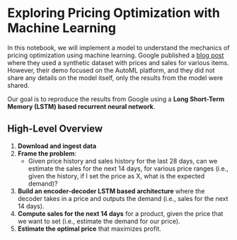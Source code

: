 # Exploring Pricing Optimization with Machine Learning

In this notebook, we will implement a model to understand the mechanics of pricing optimization using machine learning. Google published a [blog post](https://cloud.google.com/blog/products/ai-machine-learning/price-optimization-using-vertex-ai-forecast) where they used a synthetic dataset with prices and sales for various items. However, their demo focused on the AutoML platform, and they did not share any details on the model itself, only the results from the model were shared.

Our goal is to reproduce the results from Google using a **Long Short-Term Memory (LSTM) based recurrent neural network**.


## High-Level Overview

1. **Download and ingest data**
2. **Frame the problem**:
    - Given price history and sales history for the last 28 days, can we estimate the sales for the next 14 days, for various price ranges (i.e., given the history, if I set the price as X, what is the expected demand)?
3. **Build an encoder-decoder LSTM based architecture** where the decoder takes in a price and outputs the demand (i.e., sales for the next 14 days).
4. **Compute sales for the next 14 days** for a product, given the price that we want to set (i.e., estimate the demand for our price).
5. **Estimate the optimal price** that maximizes profit.
